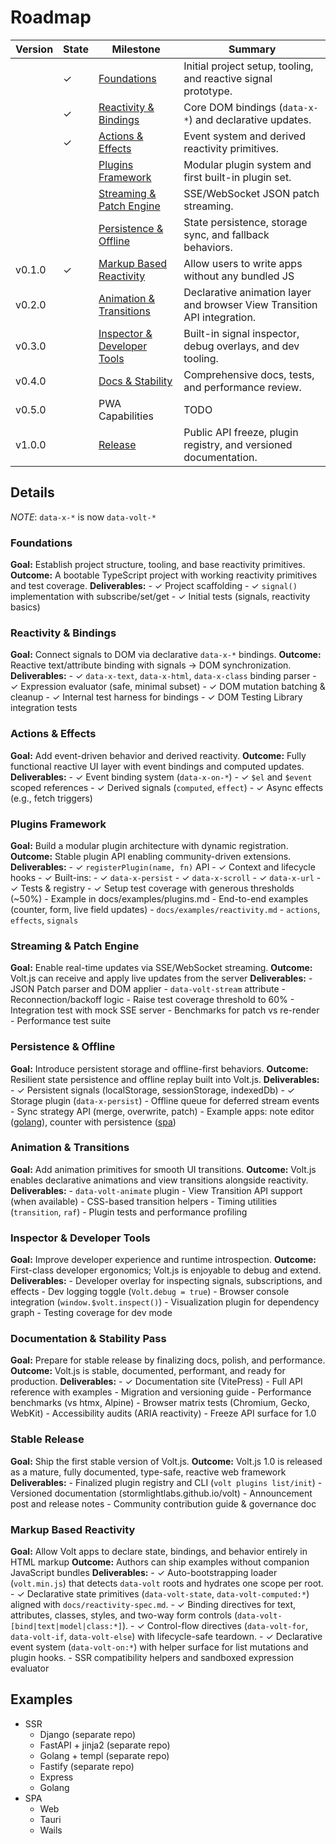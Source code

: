 # Roadmap

| Version | State | Milestone                                                  | Summary                                                                  |
| ------- | ----- | ---------------------------------------------------------- | ------------------------------------------------------------------------ |
|         |   ✓   | [Foundations](#foundations)                                | Initial project setup, tooling, and reactive signal prototype.           |
|         |   ✓   | [Reactivity & Bindings](#reactivity--bindings)             | Core DOM bindings (`data-x-*`) and declarative updates.                  |
|         |   ✓   | [Actions & Effects](#actions--effects)                     | Event system and derived reactivity primitives.                          |
|         |       | [Plugins Framework](#plugins-framework)                    | Modular plugin system and first built-in plugin set.                     |
|         |       | [Streaming & Patch Engine](#streaming--patch-engine)       | SSE/WebSocket JSON patch streaming.                                      |
|         |       | [Persistence & Offline](#persistence--offline)             | State persistence, storage sync, and fallback behaviors.                 |
| v0.1.0  |   ✓   | [Markup Based Reactivity](#markup-based-reactivity)        | Allow users to write apps without any bundled JS                         |
| v0.2.0  |       | [Animation & Transitions](#animation--transitions)         | Declarative animation layer and browser View Transition API integration. |
| v0.3.0  |       | [Inspector & Developer Tools](#inspector--developer-tools) | Built-in signal inspector, debug overlays, and dev tooling.              |
| v0.4.0  |       | [Docs & Stability](#documentation--stability-pass)         | Comprehensive docs, tests, and performance review.                       |
| v0.5.0  |       | PWA Capabilities                                           | TODO                                                                     |
| v1.0.0  |       | [Release](#stable-release)                                 | Public API freeze, plugin registry, and versioned documentation.         |

## Details

_NOTE_: `data-x-*` is now `data-volt-*`

### Foundations

**Goal:** Establish project structure, tooling, and base reactivity primitives.
**Outcome:** A bootable TypeScript project with working reactivity primitives and test coverage.
**Deliverables:**
    - ✓ Project scaffolding
    - ✓ `signal()` implementation with subscribe/set/get
    - ✓ Initial tests (signals, reactivity basics)

### Reactivity & Bindings

**Goal:** Connect signals to DOM via declarative `data-x-*` bindings.
**Outcome:** Reactive text/attribute binding with signals → DOM synchronization.
**Deliverables:**
    - ✓ `data-x-text`, `data-x-html`, `data-x-class` binding parser
    - ✓ Expression evaluator (safe, minimal subset)
    - ✓ DOM mutation batching & cleanup
    - ✓ Internal test harness for bindings
    - ✓ DOM Testing Library integration tests

### Actions & Effects

**Goal:** Add event-driven behavior and derived reactivity.
**Outcome:** Fully functional reactive UI layer with event bindings and computed updates.
**Deliverables:**
    - ✓ Event binding system (`data-x-on-*`)
    - ✓ `$el` and `$event` scoped references
    - ✓ Derived signals (`computed`, `effect`)
    - ✓ Async effects (e.g., fetch triggers)

### Plugins Framework

**Goal:** Build a modular plugin architecture with dynamic registration.
**Outcome:** Stable plugin API enabling community-driven extensions.
**Deliverables:**
    - ✓ `registerPlugin(name, fn)` API
    - ✓ Context and lifecycle hooks
    - ✓ Built-ins:
        - ✓ `data-x-persist`
        - ✓ `data-x-scroll`
        - ✓ `data-x-url`
    - ✓ Tests & registry
    - ✓ Setup test coverage with generous thresholds (~50%)
    - Example in docs/examples/plugins.md
    - End-to-end examples (counter, form, live field updates)
        - `docs/examples/reactivity.md`
            - `actions`, `effects`, `signals`

### Streaming & Patch Engine

**Goal:** Enable real-time updates via SSE/WebSocket streaming.
**Outcome:** Volt.js can receive and apply live updates from the server
**Deliverables:**
    - JSON Patch parser and DOM applier
    - `data-volt-stream` attribute
    - Reconnection/backoff logic
    - Raise test coverage threshold to 60%
    - Integration test with mock SSE server
    - Benchmarks for patch vs re-render
    - Performance test suite

### Persistence & Offline

**Goal:** Introduce persistent storage and offline-first behaviors.
**Outcome:** Resilient state persistence and offline replay built into Volt.js.
**Deliverables:**
    - ✓ Persistent signals (localStorage, sessionStorage, indexedDb)
    - ✓ Storage plugin (`data-x-persist`)
    - Offline queue for deferred stream events
    - Sync strategy API (merge, overwrite, patch)
    - Example apps: note editor ([golang](#examples)), counter with persistence ([spa](#examples))

### Animation & Transitions

**Goal:** Add animation primitives for smooth UI transitions.
**Outcome:** Volt.js enables declarative animations and view transitions alongside reactivity.
**Deliverables:**
    - `data-volt-animate` plugin
    - View Transition API support (when available)
    - CSS-based transition helpers
    - Timing utilities (`transition`, `raf`)
    - Plugin tests and performance profiling

### Inspector & Developer Tools

**Goal:** Improve developer experience and runtime introspection.
**Outcome:** First-class developer ergonomics; Volt.js is enjoyable to debug and extend.
**Deliverables:**
    - Developer overlay for inspecting signals, subscriptions, and effects
    - Dev logging toggle (`Volt.debug = true`)
    - Browser console integration (`window.$volt.inspect()`)
    - Visualization plugin for dependency graph
    - Testing coverage for dev mode

### Documentation & Stability Pass

**Goal:** Prepare for stable release by finalizing docs, polish, and performance.
**Outcome:** Volt.js is stable, documented, performant, and ready for production.
**Deliverables:**
    - ✓ Documentation site (VitePress)
    - Full API reference with examples
    - Migration and versioning guide
    - Performance benchmarks (vs htmx, Alpine)
    - Browser matrix tests (Chromium, Gecko, WebKit)
    - Accessibility audits (ARIA reactivity)
    - Freeze API surface for 1.0

### Stable Release

**Goal:** Ship the first stable version of Volt.js.
**Outcome:** Volt.js 1.0 is released as a mature, fully documented, type-safe, reactive web framework
**Deliverables:**
    - Finalized plugin registry and CLI (`volt plugins list/init`)
    - Versioned documentation (stormlightlabs.github.io/volt)
    - Announcement post and release notes
    - Community contribution guide & governance doc

### Markup Based Reactivity

**Goal:** Allow Volt apps to declare state, bindings, and behavior entirely in HTML markup
**Outcome:** Authors can ship examples without companion JavaScript bundles
**Deliverables:**
    - ✓ Auto-bootstrapping loader (`volt.min.js`) that detects `data-volt` roots and hydrates one scope per root.
    - ✓ Declarative state primitives (`data-volt-state`, `data-volt-computed:*`) aligned with `docs/reactivity-spec.md`.
    - ✓ Binding directives for text, attributes, classes, styles, and two-way form controls (`data-volt-[bind|text|model|class:*]`).
    - ✓ Control-flow directives (`data-volt-for`, `data-volt-if`, `data-volt-else`) with lifecycle-safe teardown.
    - ✓ Declarative event system (`data-volt-on:*`) with helper surface for list mutations and plugin hooks.
    - SSR compatibility helpers and sandboxed expression evaluator

## Examples

- SSR
    - Django (separate repo)
    - FastAPI + jinja2 (separate repo)
    - Golang + templ (separate repo)
    - Fastify (separate repo)
    - Express
    - Golang
- SPA
    - Web
    - Tauri
    - Wails
